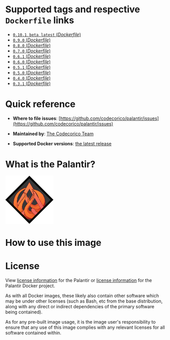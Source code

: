 # Supported tags and respective `Dockerfile` links

-	[`0.10.1`, `beta`, `latest` (*Dockerfile*)](https://github.com/CodeCorico/palantir-docker/blob/v0.10.1/Dockerfile)
-	[`0.9.0` (*Dockerfile*)](https://github.com/CodeCorico/palantir-docker/blob/v0.9.0/Dockerfile)
-	[`0.8.0` (*Dockerfile*)](https://github.com/CodeCorico/palantir-docker/blob/v0.8.0/Dockerfile)
-	[`0.7.0` (*Dockerfile*)](https://github.com/CodeCorico/palantir-docker/blob/v0.7.0/Dockerfile)
-	[`0.6.1` (*Dockerfile*)](https://github.com/CodeCorico/palantir-docker/blob/v0.6.1/Dockerfile)
-	[`0.6.0` (*Dockerfile*)](https://github.com/CodeCorico/palantir-docker/blob/v0.6.0/Dockerfile)
-	[`0.5.1` (*Dockerfile*)](https://github.com/CodeCorico/palantir-docker/blob/v0.5.1/Dockerfile)
-	[`0.5.0` (*Dockerfile*)](https://github.com/CodeCorico/palantir-docker/blob/v0.5.0/Dockerfile)
-	[`0.4.0` (*Dockerfile*)](https://github.com/CodeCorico/palantir-docker/blob/v0.4.0/Dockerfile)
-	[`0.3.1` (*Dockerfile*)](https://github.com/CodeCorico/palantir-docker/blob/v0.3.1/Dockerfile)

# Quick reference

-	**Where to file issues**:
	[https://github.com/codecorico/palantir/issues](https://github.com/codecorico/palantir/issues)

-	**Maintained by**:
	[The Codecorico Team](https://github.com/codecorico/palantir)

-	**Supported Docker versions**:
	[the latest release](https://github.com/docker/docker-ce/releases/latest)

# What is the Palantir?

![logo](https://raw.githubusercontent.com/CodeCorico/palantir-docker/master/assets/logo.png)

# How to use this image

# License

View [license information](https://github.com/codecorico/palantir/blob/master/LICENSE) for the Palantir or [license information](https://github.com/codecorico/palantir-docker/blob/master/LICENSE) for the Palantir Docker project.

As with all Docker images, these likely also contain other software which may be under other licenses (such as Bash, etc from the base distribution, along with any direct or indirect dependencies of the primary software being contained).

As for any pre-built image usage, it is the image user's responsibility to ensure that any use of this image complies with any relevant licenses for all software contained within.

